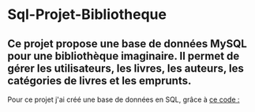 # Sql-Projet-Bibliotheque
## Ce projet propose une base de données MySQL pour une bibliothèque imaginaire. Il permet de gérer les utilisateurs, les livres, les auteurs, les catégories de livres et les emprunts.

Pour ce projet j'ai créé une base de données en SQL, grâce à [ce code :](bibliotheque.sql)
